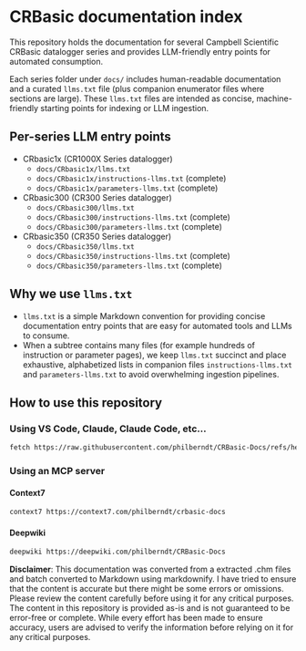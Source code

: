 # CRBasic documentation index

This repository holds the documentation for several Campbell Scientific CRBasic datalogger series and provides LLM-friendly entry points for automated consumption.

Each series folder under `docs/` includes human-readable documentation and a curated `llms.txt` file (plus companion enumerator files where sections are large). These `llms.txt` files are intended as concise, machine-friendly starting points for indexing or LLM ingestion.

## Per-series LLM entry points

- CRbasic1x (CR1000X Series datalogger)
  - `docs/CRbasic1x/llms.txt`
  - `docs/CRbasic1x/instructions-llms.txt` (complete)
  - `docs/CRbasic1x/parameters-llms.txt` (complete)
- CRbasic300 (CR300 Series datalogger)
  - `docs/CRbasic300/llms.txt`
  - `docs/CRbasic300/instructions-llms.txt` (complete)
  - `docs/CRbasic300/parameters-llms.txt` (complete)
- CRbasic350 (CR350 Series datalogger)
  - `docs/CRbasic350/llms.txt`
  - `docs/CRbasic350/instructions-llms.txt` (complete)
  - `docs/CRbasic350/parameters-llms.txt` (complete)

## Why we use `llms.txt`

- `llms.txt` is a simple Markdown convention for providing concise documentation entry points that are easy for automated tools and LLMs to consume.
- When a subtree contains many files (for example hundreds of instruction or parameter pages), we keep `llms.txt` succinct and place exhaustive, alphabetized lists in companion files `instructions-llms.txt` and `parameters-llms.txt` to avoid overwhelming ingestion pipelines.

## How to use this repository

### Using VS Code, Claude, Claude Code, etc...

```bash
fetch https://raw.githubusercontent.com/philberndt/CRBasic-Docs/refs/heads/main/docs/llms.txt
```

### Using an MCP server

#### Context7

```bash
context7 https://context7.com/philberndt/crbasic-docs
```

#### Deepwiki

```bash
deepwiki https://deepwiki.com/philberndt/CRBasic-Docs
```

**Disclaimer**: This documentation was converted from a extracted .chm files and batch converted to Markdown using markdownify. I have tried to ensure that the content is accurate but there might be some errors or omissions. Please review the content carefully before using it for any critical purposes. The content in this repository is provided as-is and is not guaranteed to be error-free or complete. While every effort has been made to ensure accuracy, users are advised to verify the information before relying on it for any critical purposes.
